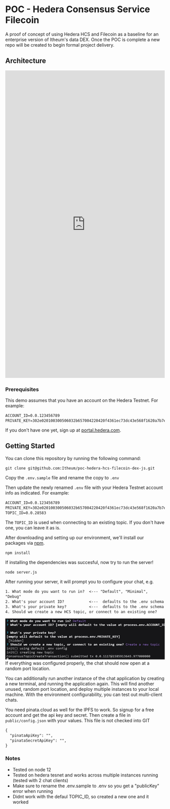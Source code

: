 # POC - Hedera Consensus Service Filecoin
A proof of concept of using Hedera HCS and Filecoin as a baseline for an enterprise version of Itheum's data DEX. Once the POC is complete a new repo will be created to begin formal project delivery.

## Architecture
<iframe frameborder="0" style="width:100%;height:970px;" src="https://viewer.diagrams.net/?highlight=0000ff&edit=_blank&layers=1&nav=1&title=EnterpriseDex.drawio#R7Vxbd9q6Ev41rHXOQ7p8Bx5D0uzkrPQ0p7R7t4%2FCFqBTY7FtEUJ%2F%2FR7Jkq8COwHjpCsvCRbyTTPzzTcXMbCvVk9%2FxGi9%2FEQDHA4sI3ga2NcDyzIdy4N%2FfGSXjowMMx1YxCSQk%2FKBKfmF5aAhRzckwElpIqM0ZGRdHvRpFGGflcZQHNNtedqchuW7rtEC1wamPgrro3%2BRgC3lW7hGPn6LyWKp7mwa8psVUpPlQLJEAd0WhuyPA%2FsqppSln1ZPVzjki6fWJT3vZs%2B32YPFOGJtTthMfyz%2FZ3vse4hml1%2Bj0fDm2%2FWFvMojCjfyhe%2FYEm9WMHaNGOL%2FPn6Xz892alGSLVmFKIKjiTwfxww%2F7X0wM3td0BNMV5jFO5giT7CVrKWKZLLf5gs%2BVGPLwmIPh3IQSSEvsmvn6wAf5FI8Z1ms2jvjAPRCHtKYLemCRij8mI9OYrqJAswva8BRPuee0jUMmjD4f8zYTio52jAKQ0u2CuW3%2BImw74XPP%2FilPrjy6PpJXlkc7NRBBO%2F7vXhQOIsf5qeJI3Ve%2Bn78pfZK7ZDCJHQT%2B%2FjAPFfaKooX%2BND1RnrViHGIGHksP9zJxezWtH8KZ%2BEYxr6tQ4oC%2BPCf6ef%2FCtDhb51eE54D%2Fgy4vXl%2Fb7j9TqSxPCD%2FZz4In9AKRD%2BJZsk6W%2FOCTpU1ZrskDE%2FXSKzrFuC0rB2tLG2%2FzPaan1O2PrdufKalMT6vK9sb1YSSr%2BhlwN%2BfJDjHpznl4ppywIYLR%2FDndnL5pSiEKngt0Zp%2FXMfUx0nSvPAzEOpCiOrzhoWEw54YF48CnuIyJIsIxhhddygmy2yUkzPSyMl2uhKU5fYCki8EvJeAa9cgaY5bomSBMPQAk%2BoxCyb5B45wjBhOQTDkhjYDO%2FQWEvfKsHiLkmULi0wY5ha0xjGBBwcYToce8uMmU52TJ6xIZJeYaQ2dkjFmrK8JNUddGaPj9GGMCWguu%2BQ0GwYiKhihGLsh%2FPFfbHivldUokTYbrHWkwYpTYWXRrjBhTUnEksKVH%2FhArpZexUeYTiUkaJhvGYfnW8Mj54%2FdiqKnb5irfbZUR7glQ0cgBETNqXi63EYUJPEvLhKh5ZcwwbTWTyUaJ2BtymjMAW9OBNcQjLAOfncPN1N4bjAAfEUFH0FRoJ3JNajIIe%2BpD7pB%2BSnfvtyX7h%2Bm%2F2%2FSF1Ao%2B%2BZh1LHHzTA6PCuM9sNpzgiRbSC7cxi1WsKo3SvvUY%2Bp5z2lkE9j3lsCKixNWWIAZUsRXNYnbxLxBSwvjjGfCm%2BAtDOD9Lb%2Fkv%2FXMX4kePvv3wANrGEZDbLItAkNTLMrOLDrvkR5ARBlCb0hnKTzImhrZCew%2FRYHoEIDC57IyFxAZSKLUZQgX3qD%2BvcxnoOeRD7OVGuzDoRaVmeWExOH0xFvT2Uct4XKeGdVGdesresrjopfgzdwvJbewBn26Q3UYxawYLLZCdjeIkHLU0o42%2Byq3uE1pv0q1MvRJN3Pm%2FdLpbsn8fcnYM%2B8sK4p6E34Uv92iT6jWTJnzvS5o3dWfIaSSdvkguv0iYNunRNdLbEgwaV0n8HpkJa7%2FL0hKcltotBogUiUsAJpkun%2BQznHh5SIpbcH3EA%2BYW1g4u2wnipRdrzeibLiYe8I0SlCOG0R4lim9LL0owqXVInKLKX7muePD6cT7SPne%2B4Z0o9KRgV4%2FEQfeaCW1iWBJP7EUaIFsXlMVymDFLRyX%2BIwweKLrCTNJ795UHPccknlNYBanZHeYObnWR0pr0KuV%2BPDhKzmBHAtrVtniYOmqtnnOOCSLWQUUuenog5N2oBrBNDdRxKIzIAveK%2FUlDRt%2Feb1xHYrRt02Z9xhlqhP35f7u1beDw4KQu262NY6IdzSr%2B1RjTMlAGpo8C3N2t7TBbeyOw4AfxJUpKt3AayF4J8aDblHMxyWpYpkiOmLTLAm9lyRIEgVCCfkF5qJ63FpSOcMF3cnA%2Ff6kAXKXkl58iDrUGy0TPugZRofLHskb%2FE8opF7bjWFzucJz41WRHaK8mBNihJuc1i9gb%2FTw351swovfUaLEhLSfKAJEVlb%2B3pGGQP3sC99UBA6TbMNV1kLq9EWPw9DZVZOU9nRUR0qbQ1SdpbiqWfQ%2FsIzPvIprXZIScgU%2B56l93ewWGBedouETgqy97OmDE8i%2FZZ7moV3KsRTk5XWJXDGXa17P8GZcitmxa2Mxg2ORRzVvJTW3ylP%2BOL%2BrZOXLL0jXdTLIi8Z2WSRkdcQGVWbPp853xwdnu%2Fax80f2xWd7yBQU3RQU9tLObsozlVLZhrWXp2hawk27q4PpKDeJBkYN5ABw6iUGOzjqIF6bLt00Qsg%2B%2BVLdEcd1K0rGsN3kAAJJLMYiRXwY5x2CHDxR3jL35nyvyJCTMM%2FrhxSM9KlV0qnYnsxi%2FCPs3TahRglnGiKP7XrcA2TFylMyLUO3N1PEi2adBH0gw0qTX4x%2FQnsJOR0R6W%2BIJoMK0Pt1VXntsv%2B5hTsp4IpQ02cqCtwWV15YbMeQBQwIqkTnnyXDe%2F7Uu6aL4%2B%2FJGFwj3bAHAc8Uofz1dFkSWPyC%2BajUpOmdNOWV5ox5WfKawoMwQ9qfc3K0Cf0VJp4jxJFVX0ahmidkBRC%2BIkr8JIkmkgGfCqJWpXQ39ZI1NFF%2FobTlUjrO0juGOY5oXoXgDSs51pTiOdsbxCRgA2BTd%2BLOddOPvJFvj0fonDuPBR56yVYII6EtTHE9jqMCSziFSda4DqsKzg282PhTdbAByFcgXdBRMgOgzZsccLaCvqAgdTFr8IXr5241bzTS7sev0hpW%2B%2FSPrW0Xatvadezv1La9Xzfu7SPlPZw1Le0e2lxGJwuQDXb7rg8NkA9rqW2DqFZ9eTKGlwaNSmcdq%2Bxabr6yLSoeWpbQ4VEdFY%2BqG%2BvuuYFmy3n7%2FGGBw0gfP53yz9HNIBZN43dnHUif8p4kutykld79MhXYK1WK%2BEd0JkD%2FVIlger2r%2Bo6QDuj%2BVbdb2TlAN4Zs%2BA%2FlCADuturadcKX903amvqZXqF7ywdadfjaJVYWZoqsSLbeLKtL%2Fk3anCt7XFO4%2BCLzDwWqht7WNxIs957sbpdGZohVXY3wCDYbi0ibf4ixhbBF6KSEQQxr76mbvZ0d%2BZ9%2F7LBqnpvMEIe4PM7trndcM%2B8kyUEJF%2BBATc%2F%2BipcI9%2Blpc8D6BnNs3MDB0yzLZLoesnHOkPpDkr66bvssENqT9V6cK4sfuv9m72k8UdmOY1vNTQ4mUYlx%2FX8E2yjoqUdZNrtXvYmn0eNHc8uKvIHwxgfVGZdA8YJFdxureC9dAiOnHL23rHO0JFn15N0l3MmvDePc3GUbLKseoyRvxS9yZruqiWOFC1PN26JFHtTRai8l6u4cyvADJFQ3wpYqgbMdLtI3iK%2Fb%2BpXqNbNdRleXW9XZx0LKgvVF3TlaPWj%2BF0b6PJDlCTEr6DXibMOrfcs9IM3XuV3Ojy3wT9Wf4usckJHLcP1eEiGNPBweBGL%2FrEUnxaUBlqNfHPl49SyDjWTjcZWSRaqTf719pa5dU%2BzN%2FT%2FytvAB7zRLH4kvqbd6cR5r1FZsYcaaNWmATr7qQWF2b8PKzwlrrbe6eH2w%2BPKrR1eQ%2F%2BQaQyHx52gfuuxUyD26j%2BHWezFfy%2FRN%2BKMW%2F3Fn5Z1ne5K9J5Vk%2Bl7if7FGTRvj%2FhfS4neq1Op9xJ9V9LuvUTv1Tuq3kv0XUm79xK91%2Btvc6nk3fP2GJfj95xWPqPx%2FczMUyFoX30EcJj%2FJnpK7PJflrc%2F%2FgM%3D"></iframe>

### Prerequisites

This demo assumes that you have an account on the Hedera Testnet. For example:

```
ACCOUNT_ID=0.0.123456789
PRIVATE_KEY=302e020100300506032b657004220420f4361ec73dc43e568f1620a7b7ecb7330790b8a1c7620f1ce353aa1de4f0eaa6
```

If you don't have one yet, sign up at [portal.hedera.com](https://portal.hedera.com/).

## Getting Started

You can clone this repository by running the following command:

```
git clone git@github.com:Itheum/poc-hedera-hcs-filecoin-dex-js.git
```

Copy the `.env.sample` file and rename the copy to `.env`

Then update the newly renamed `.env` file with your Hedera Testnet account info as indicated. For example:

```
ACCOUNT_ID=0.0.123456789
PRIVATE_KEY=302e020100300506032b657004220420f4361ec73dc43e568f1620a7b7ecb7330790b8a1c7620f1ce353aa1de4f0eaa6
TOPIC_ID=0.0.28583
```
The `TOPIC_ID` is used when connecting to an existing topic. If you don't have one, you can leave it as is.

After downloading and setting up our environment, we'll install our packages via [npm](https://docs.npmjs.com/about-npm/).

```
npm install
```

If installing the dependencies was succesful, now try to run the server!

```
node server.js
```

After running your server, it will prompt you to configure your chat, e.g.

```
1. What mode do you want to run in?  <--- "Default", "Minimal", "Debug"
2. What's your account ID?           <---  defaults to the .env schema
3. What's your private key?          <---  defaults to the .env schema
4. Should we create a new HCS topic, or connect to an existing one?
```
![Set up](images/initalize.jpg)
If everything was configured properly, the chat should now open at a random port location.

You can additionally run another instance of the chat application by creating a new terminal, and running the application again. This will find another unused, random port location, and deploy multiple instances to your local machine. With the environment configurability, you can test out multi-client chats.

You need pinata.cloud as well for the IPFS to work. So signup for a free account and get the api key and secret. Then create a file in `public/config.json` with your values. This file is not checked into GIT
```
{
  "pinataApiKey": "",
  "pinataSecretApiKey": "",
}
```

### Notes
- Tested on node 12
- Tested on hedera tesnet and works across multiple instances running (tested with 2 chat clients)
- Make sure to rename the .env.sample to .env so you get a "publicKey" error when running
- Didnt work with the defaul TOPIC_ID, so created a new one and it worked